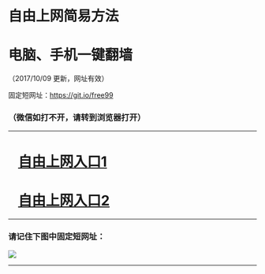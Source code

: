 ﻿# 自由上网简易方法

# 电脑、手机一键翻墙

（2017/10/09 更新，网址有效）

固定短网址：https://git.io/free99

### （微信如打不开，请转到浏览器打开）


***





# &nbsp;&nbsp; <a href="http://ft647713247.fwq-tz-1001.info/fwqtz01.html?t=100900116773 " target="_blank">自由上网入口1</a>
# &nbsp;&nbsp; <a href="http://ft571919661.fwq-tz-1002.info/fwqtz02.html?t=100900115978 " target="_blank">自由上网入口2</a>
***

### 请记住下图中固定短网址：

<img src="https://s3-us-west-2.amazonaws.com/fwq-1001/yjfq-20170905okok.png" /> 


***

